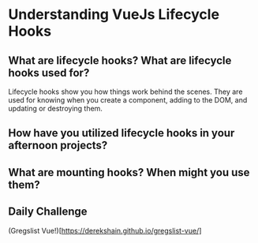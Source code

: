 # Understanding VueJs Lifecycle Hooks

## What are lifecycle hooks? What are lifecycle hooks used for?

Lifecycle hooks show you how things work behind the scenes. They are used for knowing when you create a component, adding to the DOM, and updating or destroying them. 

## How have you utilized lifecycle hooks in your afternoon projects?



## What are mounting hooks? When might you use them?



## Daily Challenge

(Gregslist Vue!)[https://derekshain.github.io/gregslist-vue/]